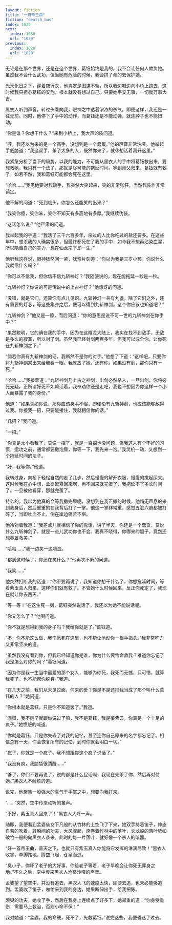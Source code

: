 ```yaml
---
layout: fiction
title: "一首帝王曲"
fiction: "deatch_bus"
index: 1029
next:
  index: 1030
  url: "1030"
previous:
  index: 1028
  url: "1028"
---
```

无论是在那个世界，还是在这个世界，葛钰始终是我的，我不会让任何人欺负她。虽然我不会什么武功，但当她有危险的时候，我会拼了命的去保护她。

光天化日之下，穿着夜行衣，他肯定是图谋不轨，所以我边喊边向小桥上跑去，这时候我只担心葛钰的安危，根本就没有想过自己。只要她平安无事，一切就万事大吉。

黑衣人听到声音，转过头看向我，眼神之中透着浓浓的杀气。即便这样，我还是一往无前。同时，他停下了手中的动作，而葛钰还是不能动弹，就连脖子也不能扭动。

“你是谁？你想干什么？”来到小桥上，我大声的质问道。

“哼，我还以为来的是一个高手，没想到是一个蠢蛋。”他的声音非常沙哑，他举起手威胁道：“我这双手，杀了太多的人，既然你来了，就休想活着离开这里。”

我紧急分析了当下的局势，以我的能力，不可能从黑衣人的手中将葛钰救出来，要想救她，我只有一个法子，那就是尽可能的拖延时间。等到师父归来，葛钰就有救了，如若不然，我和葛钰可能都会死在这里。

“哈哈……”我见他要对我动手，我突然大笑起来，笑的非常张狂，当然我装作非常镇定。

他不解的问道：“死到临头，你怎么还能笑的出来？”

“我笑你傻，笑你笨，笑你不知天有多高地有多厚。”我继续伪装。

“这话怎么说？”他严肃的问道。

我举起我的手道：“我活了三千六百多年，杀过的人比你吃过的盐还要多。在这些年中，想杀我的人确实很多，但最终都死在了我的手中，如今我不想再沾染血腥，所以隐藏自己的实力，想在仙龙宗了却一生。”

他听我这样说，眼神猛然间一紧，犹豫片刻道：“你以为我是三岁小孩，你说什么我就信什么吗？”

“你可以不信我，但你信不信九斩神灯？”我随便说的，现在能拖延一秒是一秒。

“九斩神灯？你说的可是传说中的上古神灯？”他惊讶的问道。

“没错，就是它们，还算你有点儿见识。九斩神灯一共有九盏，除了它们之外，还有重要的灯芯，等这些集齐之后，便可以得到九斩神剑，这个你应该也知道吧？”

“九斩神剑？”他又是一惊，而后问道：“你的意思是说不可一世的九斩神剑在你手中？”

“果然聪明，它的确在我的手中，因为在这降龙大陆上，我实在找不到敌手，无敌是多么的寂寞，所以封了剑。虽然我已经封剑两百多年，但我可以成全你，让你死在九斩神剑之下。”

“倘若你真有九斩神剑的话，我断然不是你的对手。”他想了下道：“这样吧，只要你将九斩神剑祭出来给我看一眼，我就放了她，还有你。如果没有剑，那你只有一死。”

“哈哈……”我接着道：“九斩神剑乃上古之神剑，出剑必然杀人，一旦出剑，你将必死无疑，正所谓好死不如赖活着，我奉劝你还是走吧，我也不想因为你这样一个小人而暴露了我的身份。”

他道：“如果真如你说，那你应该身手不俗，即便没有九斩神剑，也应该能够敌得过我。你接我一招，只要能接住，我就相信你的话。”

“几招？”我问道。

“一招。”

“你真是太小看我了，莫说一招了，就是一百招也没问题，但我这人有个不好的习惯，运功之前，通常都要撒泡尿，你等一下，我先来一泡。”我灵机一动，又想到一个拖延时间的法子。

“好，我等你。”他道。

我转过身，向桥下轻松自然的走了几步，然后慢慢的解开衣服，慢慢的撒起尿来。这时候我在心中想，孟婆赶紧回来啊，再不回来就完蛋了，我拖延不了多长时间了。一旦被他看穿，那就完蛋了。

特么的，我以为他真的会等我撒完尿呢，没想到在我正撒的时候，他悄无声息的来到我身后，然后重重的在我背后打了一掌。他这一掌非常重，感觉五脏六腑都被打碎了，当即吐血不止，倒在岸边痛苦不堪。

他冷对着我道：“我差点儿就相信了你的鬼话，讲了半天，你还是一个蠢货，莫说什么九斩神剑了，就是一点儿武功你也不会。我真不晓得，你哪来的胆子，竟然还想英雄救美。”

“哈哈……”我一边笑一边喷血。

“都到这时候了，你还在笑什么？”他再次不解的问道。

“我笑……”

他突然打断我的话道：“你不要再说了，我知道你想干什么了，你想拖延时间，等着紫玉真人归来，这样你们就有救了。不管她什么时候回来，反正你死定了，我现在就让你去西天。”

“等一等！”在这生死一刻，葛钰突然说话了，我还以为她不能说话呢。

“你又怎么了？”他喝问道。

“你不就是想得到我的身子吗？我给你就是了。”葛钰道。

“不，你不能这么做，我宁愿死在这里，也不能让他动你一根手指头。”我非常吃力又非常坚决的道。

“虽然我没有看到你，但我已经知道你是谁，你为什么要舍命救我？难道你忘记了我是怎么对你的吗？”葛钰问道。

“因为你是我一生当中最爱的那个女人，能够为你死，我死而无憾，只可惜，就算我死了，也不能帮你脱身。”我道。

“在几天之前，我们从未见过面，何来的爱？你是不是还把我当成了那个叫什么葛钰的人？”她问道。

“你根本就是葛钰，只是你不知道罢了。”我道。

“混蛋，我不是早就跟你说过了嘛，我不是葛钰，我是姜紫云，你真是一个十足的疯子。”她愤怒的喊道。

“你就是葛钰，只是你失去了对我的记忆，甚至连你自己原来的名字都忘记了。相信总有一天，你会恢复所有的记忆，到时你就会明白一切。”

“疯子，你就是一个疯子，我不想跟你这个疯子说话了。”

“我没有疯，我脑袋很清醒……”

“够了，你们不要再说了，说的都是什么屁话啊，我现在先杀了你，然后再对付她。”黑衣人不耐烦的道。

说完，他聚集一股强大的真气于手掌之中，想要向我打来。

“……”突然，空中传来动听的笛声。

“不好，紫玉真人回来了！”黑衣人大呼一声。

随即，我便看到孟婆仙女下凡般的从竹林的上空飞了下来，她双手持着笛子，神态自若的吹着。转瞬间的功夫，大风骤起，席卷着竹林中的落叶，长龙般的落叶势如破竹一般的向黑衣人袭来。此时的每一片落叶，就好像一个杀人的暗器。

“好一首帝王曲，普天之下，也就只有紫玉真人你能将它发挥的淋漓尽致！”黑衣人收掌，单脚踏地，腾空飞起，仓皇而逃。

“臭小子，你坏了老子的大好事，你给老子等着，老子早晚会让你死无葬身之地。”不久之后，空中传来黑衣人沧桑沙哑的声音。

孟婆望了望空中，并没有追去，黑衣人飞的速度太快，即便去追，也未必能够追到。孟婆收了笛子，匆忙来到我的身边，她果断伸出手，给我把脉。

须臾的功夫，她收了手，然后在我身上连续点了好多下，她郑重的道：“你身受重伤，需要马上救治，否则小命不保！”

我对她道：“孟婆，我的命硬，死不了，先救葛钰。”说完这些，我便昏迷了过去。